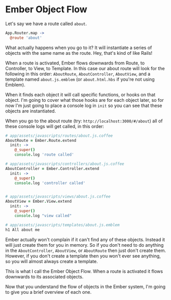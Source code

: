 # Ember Object Flow

Let's say we have a route called `about`.

```coffee
App.Router.map ->
  @route 'about'
```

What actually happens when you go to it? It will instantiate a series of objects with the same name as the route. Hey, that's kind of like Rails!

When a route is activated, Ember flows downwards from Route, to Controller, to View, to Template. In this case our about route will look for the following in this order: `AboutRoute`, `AboutController`, `AboutView`, and a template named `about.js.emblem` (or `about.html.hbs` if you're not using Emblem).

When it finds each object it will call specific functions, or hooks on that object. I'm going to cover what those hooks are for each object later, so for now I'm just going to place a console log in `init` so you can see that these objects are instantiated.

When you go to the about route (try: `http://localhost:3000/#/about`) all of these console logs will get called, in this order:

```coffee
# app/assets/javascripts/routes/about.js.coffee
AboutRoute = Ember.Route.extend
  init: ->
    @_super()
    console.log 'route called'

# app/assets/javascripts/controllers/about.js.coffee
AboutController = Ember.Controller.extend
  init: ->
    @_super()
    console.log 'controller called'


# app/assets/javascripts/views/about.js.coffee
AboutView = Ember.View.extend
  init: ->
    @_super()
    console.log "view called"

# app/assets/javascripts/templates/about.js.emblem
h1 All about me
```

Ember actually won't complain if it can't find any of these objects. Instead it will just create them for you in memory. So if you don't need to do anything in the `AboutController`, `AboutView`, or `AboutRoute` then just don't create them. However, if you don't create a template then you won't ever see anything, so you will almost always create a template.

This is what I call the Ember Object Flow. When a route is activated it flows downwards to its associated objects.

Now that you understand the flow of objects in the Ember system, I'm going to give you a brief overview of each one.
